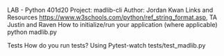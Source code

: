LAB - Python 401d20
Project: madlib-cli
Author: Jordan Kwan
Links and Resources
https://www.w3schools.com/python/ref_string_format.asp, TA Justin and Raven
How to initialize/run your application (where applicable)
python madlib.py

Tests
How do you run tests? Using Pytest-watch tests/test_madlib.py
